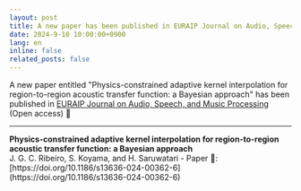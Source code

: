 ```yaml
---
layout: post
title: A new paper has been published in EURAIP Journal on Audio, Speech, and Music Processing 🎉 
date: 2024-9-10 10:00:00+0900
lang: en
inline: false
related_posts: false
---
```


A new paper entitled "Physics-constrained adaptive kernel interpolation for region-to-region acoustic transfer function: a Bayesian approach" has been published in [EURAIP Journal on Audio, Speech, and Music Processing](https://asmp-eurasipjournals.springeropen.com/) (Open access) 🎉 

***

<div style="font-weight:bolder">Physics-constrained adaptive kernel interpolation for region-to-region acoustic transfer function: a Bayesian approach</div>
J. G. C. Ribeiro, S. Koyama, and H. Saruwatari
- Paper 📝: [https://doi.org/10.1186/s13636-024-00362-6](https://doi.org/10.1186/s13636-024-00362-6)
